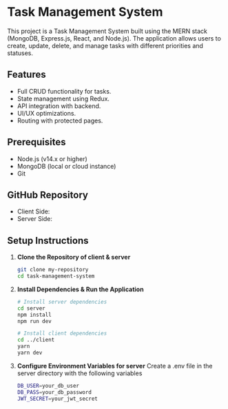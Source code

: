# Task Management System

This project is a Task Management System built using the MERN stack (MongoDB, Express.js, React, and Node.js). The application allows users to create, update, delete, and manage tasks with different priorities and statuses.

## Features
- Full CRUD functionality for tasks.
- State management using Redux.
- API integration with backend.
- UI/UX optimizations.
- Routing with protected pages.

## Prerequisites
- Node.js (v14.x or higher)
- MongoDB (local or cloud instance)
- Git

## GitHub Repository
- Client Side:
- Server Side: 

## Setup Instructions

1. **Clone the Repository of client & server**

   ```bash
   git clone my-repository
   cd task-management-system

2. **Install Dependencies & Run the Application**
   
    ```bash
    # Install server dependencies
    cd server
    npm install
    npm run dev

    # Install client dependencies
    cd ../client
    yarn
    yarn dev

3. **Configure Environment Variables for server**
   Create a .env file in the server directory with the following variables

    ```bash
    DB_USER=your_db_user
    DB_PASS=your_db_password
    JWT_SECRET=your_jwt_secret
